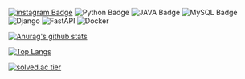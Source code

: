 
[![instagram Badge](https://img.shields.io/badge/instagram-d14836?style=flat-square&logo=instagram&logoColor=white&link=)](https://www.instagram.com/muldae.ms/)
![Python Badge](https://img.shields.io/badge/C++-E4405F?style=flat-square&logo=C++&logoColor=white&link=)
![JAVA Badge](https://img.shields.io/badge/JAVA-blue?style=flat-square&logo=JAVA&logoColor=white&link=)
![MySQL Badge](https://img.shields.io/badge/MySQL-black?style=flat-square&logo=MySQL&logoColor=white&link=)
![Django](https://img.shields.io/badge/Django-green?style=flat-square&logo=Django&logoColor=white&link=)
![FastAPI](https://img.shields.io/badge/FastAPI-orange?style=flat-square&logo=FastAPI&logoColor=white&link=)
![Docker](https://img.shields.io/badge/Docker-sky?style=flat-square&logo=Docker&logoColor=white&link=)

[![Anurag's github stats](https://github-readme-stats.vercel.app/api?username=lunchRamen)](https://github.com/anuraghazra/github-readme-stats)

[![Top Langs](https://github-readme-stats.vercel.app/api/top-langs/?username=lunchRamen&layout=compact)](https://github.com/lunchRamen)

[![solved.ac tier](http://mazassumnida.wtf/api/v2/generate_badge?boj=bloom6561)](https://solved.ac/bloom6561)


<!--
**lunchRamen/lunchRamen** is a ✨ _special_ ✨ repository because its `README.md` (this file) appears on your GitHub profile.

Here are some ideas to get you started:

- 🔭 I’m currently working on ...
- 🌱 I’m currently learning ...
- 👯 I’m looking to collaborate on ...
- 🤔 I’m looking for help with ...
- 💬 Ask me about ...
- 📫 How to reach me: ...
- 😄 Pronouns: ...
- ⚡ Fun fact: ...
-->
